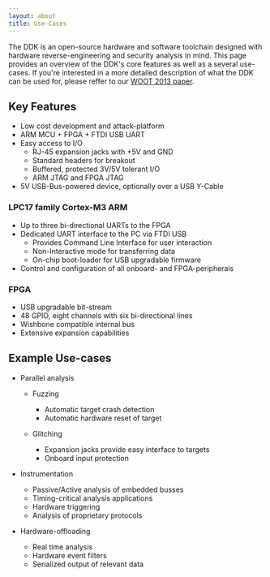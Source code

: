 ```yaml
---
layout: about
title: Use-Cases
---
```


The DDK is an open-source hardware and software toolchain designed with hardware reverse-engineering and security analysis in mind.
This page provides an overview of the DDK's core features as well as a several use-cases.
If you're interested in a more detailed description of what the DDK can be used for, please reffer to our [WOOT 2013 paper](http://www.sec.t-labs.tu-berlin.de/~nedos/woot2013.pdf).

## Key Features

* Low cost development and attack-platform
* ARM MCU + FPGA + FTDI USB UART
* Easy access to I/O
  - RJ-45 expansion jacks with +5V and GND
  - Standard headers for breakout
  - Buffered, protected 3V/5V tolerant I/O
  - ARM JTAG and FPGA JTAG
* 5V USB-Bus-powered device, optionally over a USB Y-Cable

### LPC17 family Cortex-M3 ARM

* Up to three bi-directional UARTs to the FPGA
* Dedicated UART interface to the PC via FTDI USB
  - Provides Command Line Interface for user interaction
  - Non-Interactive mode for transferring data
  - On-chip boot-loader for USB upgradable firmware
* Control and configuration of all onboard- and FPGA-peripherals

### FPGA

* USB upgradable bit-stream
* 48 GPIO, eight channels with six bi-directional lines
* Wishbone compatible internal bus
* Extensive expansion capabilities

## Example Use-cases

* Parallel analysis
  - Fuzzing
    * Automatic target crash detection
    * Automatic hardware reset of target

  - Glitching
    * Expansion jacks provide easy interface to targets
    * Onboard input protection
            
    
* Instrumentation
  - Passive/Active analysis of embedded busses
  - Timing-critical analysis applications
  - Hardware triggering
  - Analysis of proprietary protocols

* Hardware-offloading
  - Real time analysis
  - Hardware event filters
  - Serialized output of relevant data
